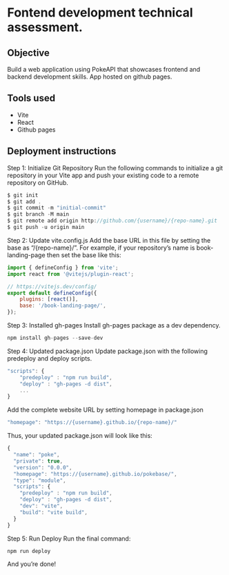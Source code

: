# Fontend development technical assessment.

## Objective

Build a web application using PokeAPI that showcases frontend and backend development skills.
App hosted on github pages.

## Tools used

-   Vite
-   React
-   Github pages

## Deployment instructions

Step 1: Initialize Git Repository
Run the following commands to initialize a git repository in your Vite app and push your existing code to a remote repository on GitHub.

```js
$ git init
$ git add .
$ git commit -m "initial-commit"
$ git branch -M main
$ git remote add origin http://github.com/{username}/{repo-name}.git
$ git push -u origin main
```

Step 2: Update vite.config.js
Add the base URL in this file by setting the base as “/{repo-name}/”. For example, if your repository’s name is book-landing-page then set the base like this:

```js
import { defineConfig } from 'vite';
import react from '@vitejs/plugin-react';

// https://vitejs.dev/config/
export default defineConfig({
    plugins: [react()],
    base: '/book-landing-page/',
});
```

Step 3: Installed gh-pages
Install gh-pages package as a dev dependency.

```js
npm install gh-pages --save-dev
```

Step 4: Updated package.json
Update package.json with the following predeploy and deploy scripts.

```js
"scripts": {
    "predeploy" : "npm run build",
    "deploy" : "gh-pages -d dist",
    ...
}
```

Add the complete website URL by setting homepage in package.json

```js
"homepage": "https://{username}.github.io/{repo-name}/"
```

Thus, your updated package.json will look like this:

```js
{
  "name": "poke",
  "private": true,
  "version": "0.0.0",
  "homepage": "https://{username}.github.io/pokebase/",
  "type": "module",
  "scripts": {
    "predeploy" : "npm run build",
    "deploy" : "gh-pages -d dist",
    "dev": "vite",
    "build": "vite build",
  }
}
```

Step 5: Run Deploy
Run the final command:

```js
npm run deploy
```

And you’re done!
